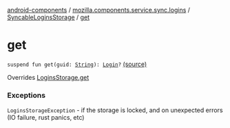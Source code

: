 [android-components](../../index.md) / [mozilla.components.service.sync.logins](../index.md) / [SyncableLoginsStorage](index.md) / [get](./get.md)

# get

`suspend fun get(guid: `[`String`](https://kotlinlang.org/api/latest/jvm/stdlib/kotlin/-string/index.html)`): `[`Login`](../../mozilla.components.concept.storage/-login/index.md)`?` [(source)](https://github.com/mozilla-mobile/android-components/blob/master/components/service/sync-logins/src/main/java/mozilla/components/service/sync/logins/SyncableLoginsStorage.kt#L155)

Overrides [LoginsStorage.get](../../mozilla.components.concept.storage/-logins-storage/get.md)

### Exceptions

`LoginsStorageException` - if the storage is locked, and on unexpected
    errors (IO failure, rust panics, etc)